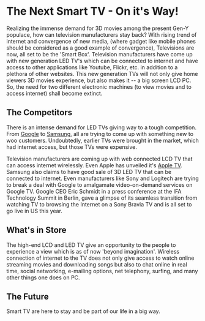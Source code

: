 # The Next Smart TV - On it's Way!

Realizing the immense demand for 3D movies among the present Gen-Y populace, how can television manufacturers stay back? With rising trend of internet and convergence of new media, (where gadget like mobile phones should be considered as a good example of convergence), Televisions are now, all set to be the 'Smart Box'. Television manufacturers have come up with new generation LED TV's which can be connected to internet and have access to other applications like Youtube, Flickr, etc. in addition to a plethora of other websites. This new generation TVs will not only give home viewers 3D movies experience, but also makes it -- a big screen LCD PC. So, the need for two different electronic machines (to view movies and to access internet) shall become extinct.

## The Competitors

There is an intense demand for LED TVs giving way to a tough competition. From <a href="http://www.google.com/tv/">Google</a> to <a href="http://www.samsung.com/">Samsung</a>, all are trying to come up with something new to woo customers. Undoubtedly, earlier TVs were brought in the market, which had internet access, but those TVs were expensive.

Television manufacturers are coming up with web connected LCD TV that can access internet wirelessly. Even Apple has unveiled it's <a href="http://www.apple.com/appletv/">Apple TV</a>. Samsung also claims to have good sale of 3D LED TV that can be connected to internet. Even manufacturers like Sony and Logitech are trying to break a deal with Google to amalgamate video-on-demand services on Google TV. Google CEO Eric Schmidt in a press conference at the IFA Technology Summit in Berlin, gave a glimpse of its seamless transition from watching TV to browsing the Internet on a Sony Bravia TV and is all set to go live in US this year. 

## What's in Store

The high-end LCD and LED TV give an opportunity to the people to experience a view which is as of now 'beyond imagination'. Wireless connection of internet to the TV does not only give access to watch online streaming movies and downloading songs but also to chat online in real time, social networking, e-mailing options, net telephony, surfing, and many other things one does on PC.

## The Future

Smart TV are here to stay and be part of our life in a big way.
